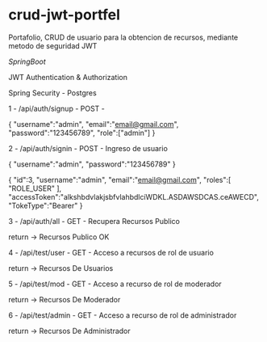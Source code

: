 # crud-jwt-portfel


Portafolio, CRUD de usuario para la obtencion de recursos, mediante metodo de seguridad JWT

_SpringBoot_

JWT Authentication & Authorization

Spring Security - Postgres

1 - /api/auth/signup - POST - 

{
	"username":"admin",
	"email":"email@gmail.com",
	"password":"123456789",
	"role":["admin"]
}
 
2 - /api/auth/signin - POST - Ingreso de usuario 

{
	"username":"admin",
	"password":"123456789"
}

{
	"id":3,
	"username":"admin",
	"email":"email@gmail.com",
	"roles":[
		"ROLE_USER"
	],
	"accessToken":"alkshbdvlakjsbfvlahbdlciWDKL.ASDAWSDCAS.ceAWECD",
	"TokeType":"Bearer"
}

3 - /api/auth/all - GET - Recupera Recursos Publico

return -> Recursos Publico OK

4 - /api/test/user - GET -  Acceso a recursos de rol de usuario

return -> Recursos De Usuarios

5 - /api/test/mod - GET - Acceso a recurso de rol de moderador 

return -> Recursos De Moderador

6 - /api/test/admin - GET - Acceso a recurso de rol de administrador 

return -> Recursos De Administrador

